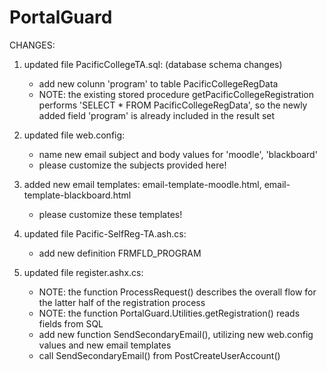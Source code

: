 # PortalGuard


CHANGES:

1. updated file PacificCollegeTA.sql: (database schema changes)
   - add new colunn 'program' to table PacificCollegeRegData
   - NOTE: the existing stored procedure getPacificCollegeRegistration performs 'SELECT * FROM PacificCollegeRegData', 
     so the newly added field 'program' is already included in the result set

2. updated file web.config:
   - name new email subject and body values for 'moodle', 'blackboard'
   - please customize the subjects provided here!
   
3. added new email templates: email-template-moodle.html, email-template-blackboard.html
   - please customize these templates!

4. updated file Pacific-SelfReg-TA.ash.cs:
   - add new definition FRMFLD_PROGRAM
   
5. updated file register.ashx.cs:
   - NOTE: the function ProcessRequest() describes the overall flow for the latter half of the registration process
   - NOTE: the function PortalGuard.Utilities.getRegistration() reads fields from SQL
   - add new function SendSecondaryEmail(), utilizing new web.config values and new email templates
   - call SendSecondaryEmail() from PostCreateUserAccount()